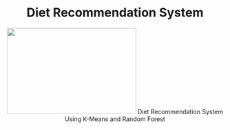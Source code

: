 <h1 align="center"> Diet Recommendation System</h1>

<p align="center">
  <img src="https://github.com/user-attachments/assets/d6282289-30ce-4282-901a-4415bd2640fa" width="300" height="200">
  Diet Recommendation System Using K-Means and Random Forest
